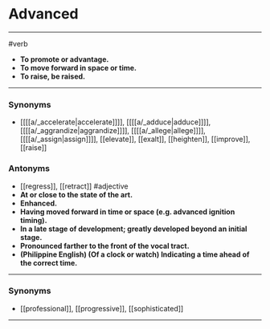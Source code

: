 # Advanced
---
#verb
- **To promote or advantage.**
- **To move forward in space or time.**
- **To raise, be raised.**
---
### Synonyms
- [[[[a/_accelerate|accelerate]]]], [[[[a/_adduce|adduce]]]], [[[[a/_aggrandize|aggrandize]]]], [[[[a/_allege|allege]]]], [[[[a/_assign|assign]]]], [[elevate]], [[exalt]], [[heighten]], [[improve]], [[raise]]
### Antonyms
- [[regress]], [[retract]]
#adjective
- **At or close to the state of the art.**
- **Enhanced.**
- **Having moved forward in time or space (e.g. advanced ignition timing).**
- **In a late stage of development; greatly developed beyond an initial stage.**
- **Pronounced farther to the front of the vocal tract.**
- **(Philippine English) (Of a clock or watch) Indicating a time ahead of the correct time.**
---
### Synonyms
- [[professional]], [[progressive]], [[sophisticated]]
---
